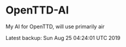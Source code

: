 # OpenTTD-AI
My AI for OpenTTD, will use primarily air

Latest backup: Sun Aug 25 04:24:01 UTC 2019

